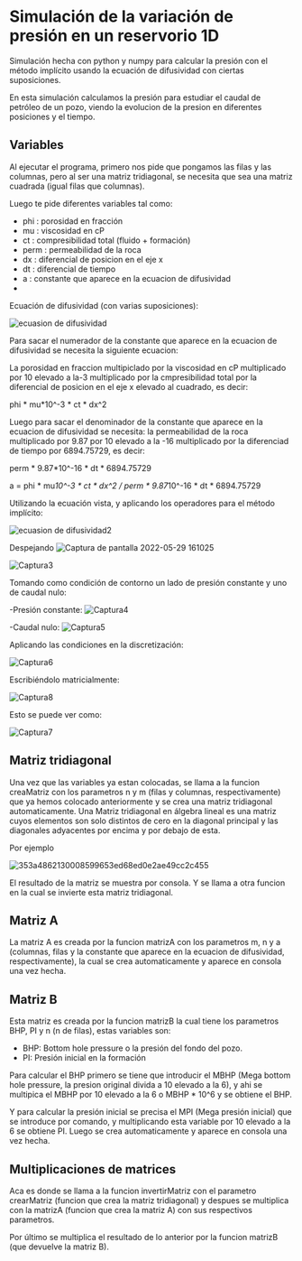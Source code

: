 # Simulación de la variación de presión en un reservorio  1D

Simulación hecha con python y numpy para calcular la presión con el método implícito usando la ecuación de difusividad con ciertas suposiciones.

En esta simulación calculamos la presión para estudiar el caudal de petróleo de un pozo, viendo la evolucion de la presion en diferentes posiciones y el tiempo.

## Variables
Al ejecutar el programa, primero nos pide que pongamos las filas y las columnas, pero al ser una matriz tridiagonal, se necesita que sea una matriz cuadrada (igual filas que columnas).

Luego te pide diferentes variables tal como:
 - phi : porosidad en fracción
 - mu : viscosidad en cP
 - ct : compresibilidad total (fluido + formación)
 - perm : permeabilidad de la roca
 - dx : diferencial de posicion en el eje x
 - dt : diferencial de tiempo
 - a : constante que aparece en la ecuacion de difusividad
 - 
Ecuación de difusividad (con varias suposiciones):

![ecuasion de difusividad](https://user-images.githubusercontent.com/69403501/170887661-ef7a2b73-55c5-49a5-8b92-43621907e9bb.png)

Para sacar el numerador de la constante que aparece en la ecuacion de difusividad se necesita la siguiente ecuacion:

La porosidad en fraccion multipiclado por la viscosidad en cP multiplicado por 10 elevado a la-3 multiplicado por la cmpresibilidad total por la diferencial de posicion en el eje x elevado al cuadrado, es decir:

phi * mu*10^-3 * ct * dx^2

Luego para sacar el denominador de la constante que aparece en la ecuacion de difusividad se necesita: 
la permeabilidad de la roca multiplicado por 9.87 por 10 elevado a la -16 multiplicado por la diferenciad de tiempo por 6894.75729, es decir:

perm * 9.87*10^-16 * dt * 6894.75729

a = phi * mu*10^-3 * ct * dx^2 / perm * 9.87*10^-16 * dt * 6894.75729


Utilizando la ecuación vista, y aplicando los operadores para el método implícito:

![ecuasion de difusividad2](https://user-images.githubusercontent.com/69403501/170887662-a4f42b79-e3b4-43bc-a158-2a539901bae3.png)

Despejando ![Captura de pantalla 2022-05-29 161025](https://user-images.githubusercontent.com/69403501/170887684-b28d806c-3fd7-4f77-a185-f976ee9bdb74.png)

![Captura3](https://user-images.githubusercontent.com/69403501/170887691-dcbcd7a2-0598-465b-9970-92502099322f.png)

Tomando como condición de contorno un lado de presión constante y uno de caudal nulo:

-Presión constante: ![Captura4](https://user-images.githubusercontent.com/69403501/170887725-be2f1d17-02ad-4cc5-ab47-006553493720.png)

-Caudal nulo: ![Captura5](https://user-images.githubusercontent.com/69403501/170887737-272cd9b6-1655-4eec-80b7-f95b636bcd19.png)

Aplicando las condiciones en la discretización:

![Captura6](https://user-images.githubusercontent.com/69403501/170887744-33668ffd-581b-4fb9-9b73-4f426ee07496.png)

Escribiéndolo matricialmente:

![Captura8](https://user-images.githubusercontent.com/69403501/170887774-baf7f767-3b39-4151-b4ba-29fe0c3c0dfd.png)

Esto se puede ver como: 

![Captura7](https://user-images.githubusercontent.com/69403501/170887787-05eccb9e-c84e-48d7-960d-662f7de29124.png)

## Matriz tridiagonal

Una vez que las variables ya estan colocadas, se llama a la funcion creaMatriz con los parametros n y m (filas y columnas, respectivamente) que ya hemos colocado anteriormente y se crea una matriz tridiagonal automaticamente.
Una Matriz tridiagonal en álgebra lineal es una matriz cuyos elementos son solo distintos de cero en la diagonal principal y las diagonales adyacentes por encima y por debajo de esta.

Por ejemplo

![353a4862130008599653ed68ed0e2ae49cc2c455](https://user-images.githubusercontent.com/69403501/169623124-d63a5f7e-ccef-4579-b61c-e867ba035c9f.svg)

El resultado de la matriz se muestra por consola. Y se llama a otra funcion en la cual se invierte esta matriz tridiagonal.

## Matriz A

La matriz A es creada por la funcion matrizA con los parametros m, n y a (columnas, filas y la constante que aparece en la ecuacion de difusividad, respectivamente), la cual se crea automaticamente y aparece en consola una vez hecha.

## Matriz B 

Esta matriz es creada por la funcion matrizB la cual tiene los parametros BHP, PI y n (n de filas), estas variables son:
 - BHP: Bottom hole pressure o la presión del fondo del pozo.
 - PI: Presión inicial en la formación

Para calcular el BHP primero se tiene que introducir el MBHP (Mega bottom hole pressure, la presion original divida a 10 elevado a la 6), y ahi se multipica el MBHP por 10 elevado a la 6 o MBHP * 10^6 y se obtiene el BHP.

Y para calcular la presión inicial se precisa el MPI (Mega presión inicial) que se introduce por comando, y multiplicando esta variable por 10 elevado a la 6 se obtiene PI.
Luego se crea automaticamente y aparece en consola una vez hecha.

## Multiplicaciones de matrices

Aca es donde se llama a la funcion invertirMatriz con el parametro crearMatriz (funcion que crea la matriz tridiagonal) y despues se multiplica con la matrizA (funcion que crea la matriz A) con sus respectivos parametros.

Por último se multiplica el resultado de lo anterior por la funcion matrizB (que devuelve la matriz B).
